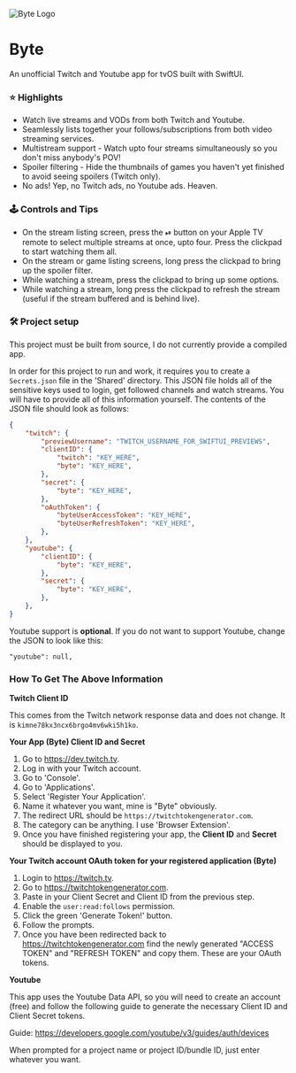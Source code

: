 ![Byte Logo](https://user-images.githubusercontent.com/767677/194289325-e962390d-10b5-40cc-a006-2002050fa8c2.png)

# Byte
An unofficial Twitch and Youtube app for tvOS built with SwiftUI.

### ⭐️ Highlights
- Watch live streams and VODs from both Twitch and Youtube.
- Seamlessly lists together your follows/subscriptions from both video streaming services.
- Multistream support - Watch upto four streams simultaneously so you don't miss anybody's POV!
- Spoiler filtering - Hide the thumbnails of games you haven't yet finished to avoid seeing spoilers (Twitch only).
- No ads! Yep, no Twitch ads, no Youtube ads. Heaven.

### 🕹 Controls and Tips
- On the stream listing screen, press the ⏯ button on your Apple TV remote to select multiple streams at once, upto four. Press the clickpad to start watching them all.
- On the stream or game listing screens, long press the clickpad to bring up the spoiler filter.
- While watching a stream, press the clickpad to bring up some options.
- While watching a stream, long press the clickpad to refresh the stream (useful if the stream buffered and is behind live).

### 🛠 Project setup
This project must be built from source, I do not currently provide a compiled app.

In order for this project to run and work, it requires you to create a `Secrets.json` file in the 'Shared' directory. This JSON file holds all of the sensitive keys used to login, get followed channels and watch streams. You will have to provide all of this information yourself. The contents of the JSON file should look as follows:

```json
{
    "twitch": {
        "previewUsername": "TWITCH_USERNAME_FOR_SWIFTUI_PREVIEWS",
        "clientID": {
            "twitch": "KEY_HERE",
            "byte": "KEY_HERE",
        },
        "secret": {
            "byte": "KEY_HERE",
        },
        "oAuthToken": {
            "byteUserAccessToken": "KEY_HERE",
            "byteUserRefreshToken": "KEY_HERE",
        },
    },
    "youtube": {
        "clientID": {
            "byte": "KEY_HERE",
        },
        "secret": {
            "byte": "KEY_HERE",
        },
    },
}

```

Youtube support is **optional**. If you do not want to support Youtube, change the JSON to look like this:

```
"youtube": null,
```

### How To Get The Above Information

**Twitch Client ID**

This comes from the Twitch network response data and does not change. It is `kimne78kx3ncx6brgo4mv6wki5h1ko`.

**Your App (Byte) Client ID and Secret**

1. Go to https://dev.twitch.tv.
2. Log in with your Twitch account.
3. Go to 'Console'.
4. Go to 'Applications'.
5. Select 'Register Your Application'.
6. Name it whatever you want, mine is "Byte" obviously.
7. The redirect URL should be `https://twitchtokengenerator.com`.
8. The category can be anything. I use 'Browser Extension'.
9. Once you have finished registering your app, the **Client ID** and **Secret** should be displayed to you.

**Your Twitch account OAuth token for your registered application (Byte)**

1. Login to https://twitch.tv.
2. Go to https://twitchtokengenerator.com.
3. Paste in your Client Secret and Client ID from the previous step.
4. Enable the `user:read:follows` permission.
5. Click the green 'Generate Token!' button.
6. Follow the prompts.
7. Once you have been redirected back to https://twitchtokengenerator.com find the newly generated "ACCESS TOKEN" and "REFRESH TOKEN" and copy them. These are your OAuth tokens.

**Youtube**

This app uses the Youtube Data API, so you will need to create an account (free) and follow the following guide to generate the necessary Client ID and Client Secret tokens.
 
Guide: https://developers.google.com/youtube/v3/guides/auth/devices
 
When prompted for a project name or project ID/bundle ID, just enter whatever you want.
